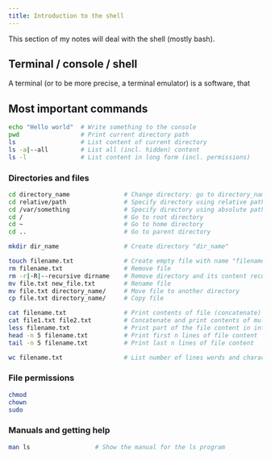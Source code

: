 ```yaml
---
title: Introduction to the shell
---
```


This section of my notes will deal with the shell (mostly bash).

## Terminal / console / shell

A terminal (or to be more precise, a terminal emulator) is a software, that

## Most important commands

```bash
echo "Hello world"  # Write something to the console
pwd                 # Print current directory path
ls                  # List content of current directory
ls -a|--all         # List all (incl. hidden) content
ls -l               # List content in long form (incl. permissions)
```

### Directories and files

```bash
cd directory_name               # Change directory: go to directory_name
cd relative/path                # Specify directory using relative path
cd /var/something               # Specify directory using absolute path
cd /                            # Go to root directory
cd ~                            # Go to home directory
cd ..                           # Go to parent directory

mkdir dir_name                  # Create directory "dir_name"

touch filename.txt              # Create empty file with name "filename.txt"
rm filename.txt                 # Remove file
rm -r|-R|--recursive dirname    # Remove directory and its content recursively
mv file.txt new_file.txt        # Rename file
mv file.txt directory_name/     # Move file to another directory
cp file.txt directory_name/     # Copy file

cat filename.txt                # Print contents of file (concatenate)
cat file1.txt file2.txt         # Concatenate and print contents of multiple files
less filename.txt               # Print part of the file content in interactive session
head -n 5 filename.txt          # Print first n lines of file content
tail -n 5 filename.txt          # Print last n lines of file content

wc filename.txt                 # List number of lines words and characters in the file
```

### File permissions

```bash
chmod
chown
sudo
```

### Manuals and getting help

```bash
man ls                  # Show the manual for the ls program
```
